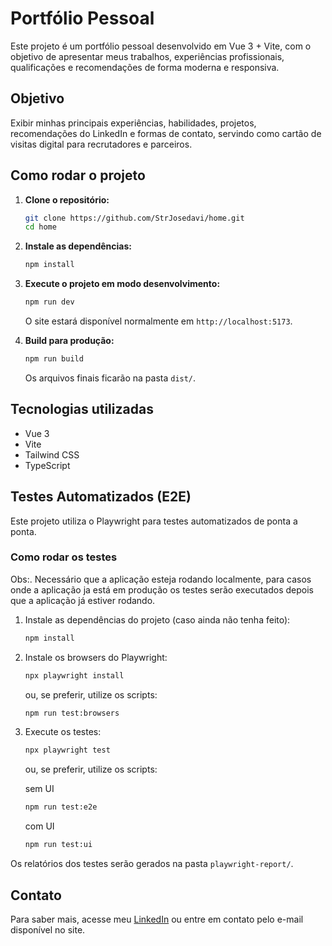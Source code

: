 # Portfólio Pessoal

Este projeto é um portfólio pessoal desenvolvido em Vue 3 + Vite, com o objetivo de apresentar meus trabalhos, experiências profissionais, qualificações e recomendações de forma moderna e responsiva.

## Objetivo

Exibir minhas principais experiências, habilidades, projetos, recomendações do LinkedIn e formas de contato, servindo como cartão de visitas digital para recrutadores e parceiros.

## Como rodar o projeto

1. **Clone o repositório:**
   ```bash
   git clone https://github.com/StrJosedavi/home.git
   cd home
   ```

2. **Instale as dependências:**
   ```bash
   npm install
   ```

3. **Execute o projeto em modo desenvolvimento:**
   ```bash
   npm run dev
   ```
   O site estará disponível normalmente em `http://localhost:5173`.

4. **Build para produção:**
   ```bash
   npm run build
   ```
   Os arquivos finais ficarão na pasta `dist/`.

## Tecnologias utilizadas

- Vue 3
- Vite
- Tailwind CSS
- TypeScript


## Testes Automatizados (E2E)

Este projeto utiliza o Playwright para testes automatizados de ponta a ponta.

### Como rodar os testes
Obs:. Necessário que a aplicação esteja rodando localmente, para casos onde a aplicação ja está em produção os testes serão executados depois que a aplicação já estiver rodando.

1. Instale as dependências do projeto (caso ainda não tenha feito):
   ```bash
   npm install
   ```

2. Instale os browsers do Playwright:
   ```bash
   npx playwright install
   ```
   ou, se preferir, utilize os scripts:
   ```bash
   npm run test:browsers
   ```

3. Execute os testes:
   ```bash
   npx playwright test
   ```
   ou, se preferir, utilize os scripts:
   
   sem UI
   ```bash
   npm run test:e2e
   ```

   com UI
   ```bash
   npm run test:ui
   ```

Os relatórios dos testes serão gerados na pasta `playwright-report/`.

## Contato

Para saber mais, acesse meu [LinkedIn](https://www.linkedin.com/in/jdavifs/) ou entre em contato pelo e-mail disponível no site.

